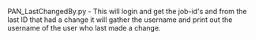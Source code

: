 PAN_LastChangedBy.py - This will login and get the job-id's and from the last ID that had a change it will gather the username and print out the username
                       of the user who last made a change.
